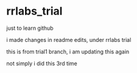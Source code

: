 # rrlabs_trial
just to learn github

i made changes in readme edits, under rrlabs trial

this is from trial1 branch, i am updating this again

not simply i did this 3rd time
